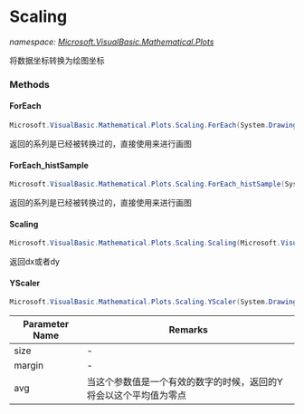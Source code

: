 ﻿# Scaling
_namespace: [Microsoft.VisualBasic.Mathematical.Plots](./index.md)_

将数据坐标转换为绘图坐标



### Methods

#### ForEach
```csharp
Microsoft.VisualBasic.Mathematical.Plots.Scaling.ForEach(System.Drawing.Size,System.Drawing.Size)
```
返回的系列是已经被转换过的，直接使用来进行画图

#### ForEach_histSample
```csharp
Microsoft.VisualBasic.Mathematical.Plots.Scaling.ForEach_histSample(System.Drawing.Size,System.Drawing.Size)
```
返回的系列是已经被转换过的，直接使用来进行画图

#### Scaling
```csharp
Microsoft.VisualBasic.Mathematical.Plots.Scaling.Scaling(Microsoft.VisualBasic.Mathematical.Plots.Histogram.HistogramGroup,System.Func{Microsoft.VisualBasic.Mathematical.Plots.Histogram.HistogramData,System.Single[]},System.Single@)
```
返回dx或者dy

#### YScaler
```csharp
Microsoft.VisualBasic.Mathematical.Plots.Scaling.YScaler(System.Drawing.Size,System.Drawing.Size,System.Double)
```


|Parameter Name|Remarks|
|--------------|-------|
|size|-|
|margin|-|
|avg|当这个参数值是一个有效的数字的时候，返回的Y将会以这个平均值为零点|



